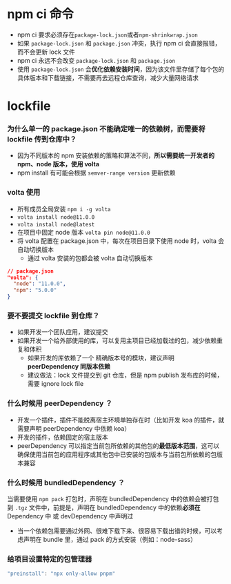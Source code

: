 # npm ci 命令

- npm ci 要求必须存在`package-lock.json`或者`npm-shrinkwrap.json`
- 如果 `package-lock.json` 和 `package.json` 冲突，执行 npm ci 会直接报错，而不会更新 lock 文件
- npm ci 永远不会改变 `package-lock.json` 和 `package.json`
- 使用 `package-lock.json` 会**优化依赖安装时间**，因为该文件里存储了每个包的 具体版本和下载链接，不需要再去远程仓库查询，减少大量网络请求

# lockfile

### 为什么单一的 package.json 不能确定唯一的依赖树，而需要将 lockfile 传到仓库中？

- 因为不同版本的 npm 安装依赖的策略和算法不同，**所以需要统一开发者的 npm、node 版本，使用 volta**
- npm install 有可能会根据 `semver-range version` 更新依赖

### volta 使用

- 所有成员全局安装 `npm i -g volta`
- `volta install node@11.0.0`
- `volta install node@latest`
- 在项目中固定 node 版本 `volta pin node@11.0.0`
- 将 volta 配置在 package.json 中，每次在项目目录下使用 node 时，volta 会自动切换版本
  - 通过 volta 安装的包都会被 volta 自动切换版本

```json
// package.json
"volta": {
  "node": "11.0.0",
  "npm": "5.0.0"
}
```

### 要不要提交 lockfile 到仓库？

- 如果开发一个团队应用，建议提交
- 如果开发一个给外部使用的库，可以复用主项目已经加载过的包，减少依赖重复和体积
  - 如果开发的库依赖了一个 精确版本号的模块，建议声明 **peerDependency 同版本依赖**
  - 建议做法：lock 文件提交到 git 仓库，但是 npm publish 发布库的时候，需要 ignore lock file

### 什么时候用 peerDependency ？

- 开发一个插件，插件不能脱离宿主环境单独存在时（比如开发 koa 的插件，就需要声明 peerDependency 中依赖 koa）
- 开发的插件，依赖固定的宿主版本
- peerDependency 可以指定当前包所依赖的其他包的**最低版本范围**，这可以确保使用当前包的应用程序或其他包中已安装的包版本与当前包所依赖的包版本兼容

### 什么时候用 bundledDependency ？

当需要使用 `npm pack` 打包时，声明在 bundledDependency 中的依赖会被打包到 `.tgz` 文件中，前提是，声明在 bundledDependency 中的依赖**必须在** Dependency 中 或 devDependency 中声明过

- 当一个依赖包需要通过外网、很难下载下来、很容易下载出错的时候，可以考虑声明在 bundle 里，通过 pack 的方式安装（例如：node-sass）

### 给项目设置特定的包管理器

```js
"preinstall": "npx only-allow pnpm"
```
